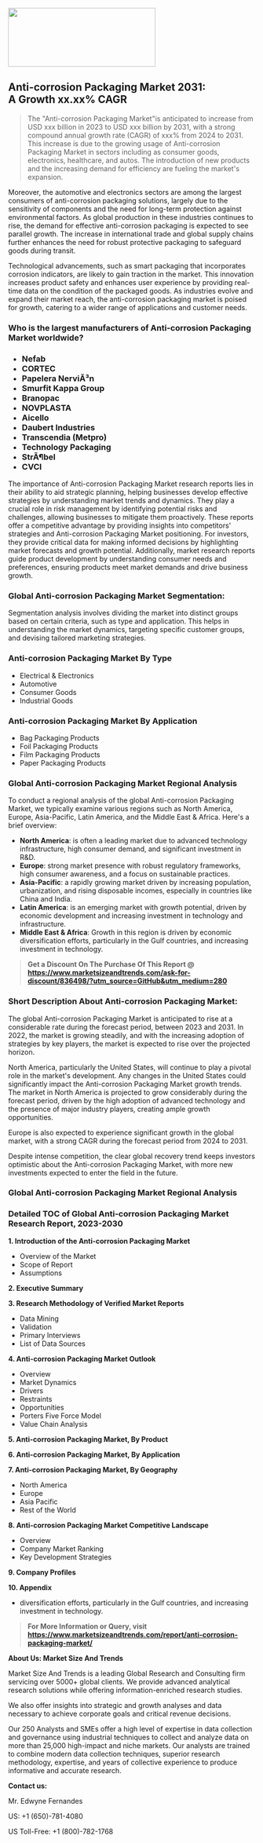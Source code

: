 <img src="https://100x100musica.es/wp-content/uploads/2024/12/Verified-Market-Reports-4-300x120.jpg" alt="" width="300" height="120" class="alignnone size-medium wp-image-100382" /><h2>Anti-corrosion Packaging Market 2031: A&nbsp;Growth&nbsp;xx.xx% CAGR</h2><blockquote id="" class="">The "Anti-corrosion Packaging Market"is anticipated to increase from USD xxx billion in 2023 to USD xxx billion by 2031, with a strong compound annual growth rate (CAGR) of xxx% from 2024 to 2031. This increase is due to the growing usage of Anti-corrosion Packaging Market in sectors including as consumer goods, electronics, healthcare, and autos. The introduction of new products and the increasing demand for efficiency are fueling the market's expansion.</blockquote><p></div><p>Moreover, the automotive and electronics sectors are among the largest consumers of anti-corrosion packaging solutions, largely due to the sensitivity of components and the need for long-term protection against environmental factors. As global production in these industries continues to rise, the demand for effective anti-corrosion packaging is expected to see parallel growth. The increase in international trade and global supply chains further enhances the need for robust protective packaging to safeguard goods during transit.</p><p>Technological advancements, such as smart packaging that incorporates corrosion indicators, are likely to gain traction in the market. This innovation increases product safety and enhances user experience by providing real-time data on the condition of the packaged goods. As industries evolve and expand their market reach, the anti-corrosion packaging market is poised for growth, catering to a wider range of applications and customer needs.</p></p><h3 id="" class="">Who is the largest manufacturers of&nbsp;Anti-corrosion Packaging Market worldwide?</h3><h3 class=""><p><ul><li>Nefab </li><li> CORTEC </li><li> Papelera NerviÃ³n </li><li> Smurfit Kappa Group </li><li> Branopac </li><li> NOVPLASTA </li><li> Aicello </li><li> Daubert Industries </li><li> Transcendia (Metpro) </li><li> Technology Packaging </li><li> StrÃ¶bel </li><li> CVCI</li></ul></p></h3><p id="ember58" class="ember-view reader-text-block__paragraph">The importance of&nbsp;Anti-corrosion Packaging Market research reports lies in their ability to aid strategic planning, helping businesses develop effective strategies by understanding market trends and dynamics. They play a crucial role in risk management by identifying potential risks and challenges, allowing businesses to mitigate them proactively. These reports offer a competitive advantage by providing insights into competitors' strategies and Anti-corrosion Packaging Market positioning. For investors, they provide critical data for making informed decisions by highlighting market forecasts and growth potential. Additionally, market research reports guide product development by understanding consumer needs and preferences, ensuring products meet market demands and drive business growth.</p><h3 id="" class="">Global&nbsp;Anti-corrosion Packaging Market Segmentation:</h3><p id="" class="">Segmentation analysis involves dividing the market into distinct groups based on certain criteria, such as type and application. This helps in understanding the market dynamics, targeting specific customer groups, and devising tailored marketing strategies.</p><h3 id="" class="">Anti-corrosion Packaging Market&nbsp;By Type</h3><p><p><ul><li>Electrical & Electronics</li><li> Automotive</li><li> Consumer Goods</li><li> Industrial Goods</p></li></ul></p></p><h3 id="" class="">Anti-corrosion Packaging Market&nbsp;By Application</h3><p class=""><p><ul><li>Bag Packaging Products</li><li> Foil Packaging Products</li><li> Film Packaging Products</li><li> Paper Packaging Products</li></ul></p></p><h3 id="" class="">Global Anti-corrosion Packaging Market Regional Analysis</h3><p id="" class="">To conduct a regional analysis of the global Anti-corrosion Packaging Market, we typically examine various regions such as North America, Europe, Asia-Pacific, Latin America, and the Middle East &amp; Africa. Here's a brief overview:</p><ul><li><strong>North America</strong>: is often a leading market due to advanced technology infrastructure, high consumer demand, and significant investment in R&amp;D.</li><li><strong>Europe</strong>: strong market presence with robust regulatory frameworks, high consumer awareness, and a focus on sustainable practices.</li><li><strong>Asia-Pacific</strong>: a rapidly growing market driven by increasing population, urbanization, and rising disposable incomes, especially in countries like China and India.</li><li><strong>Latin America</strong>: is an emerging market with growth potential, driven by economic development and increasing investment in technology and infrastructure.</li><li><strong>Middle East &amp; Africa</strong>: Growth in this region is driven by economic diversification efforts, particularly in the Gulf countries, and increasing investment in technology.</li></ul><blockquote id="" class=""><strong>Get a Discount On The Purchase Of This Report @ <a href="https://www.marketsizeandtrends.com/download-sample/836498/?utm_source=GitHub&utm_medium=280" target="_blank">https://www.marketsizeandtrends.com/ask-for-discount/836498/?utm_source=GitHub&utm_medium=280</a></strong></blockquote><h3>Short Description About Anti-corrosion Packaging Market:</h3><p id="ember58" class="ember-view reader-text-block__paragraph">The global&nbsp;Anti-corrosion Packaging Market&nbsp;is anticipated to rise at a considerable rate during the forecast period, between 2023 and 2031. In 2022, the market is growing steadily, and with the increasing adoption of strategies by key players, the market is expected to rise over the projected horizon.</p><p id="ember59" class="ember-view reader-text-block__paragraph">North America, particularly the United States, will continue to play a pivotal role in the market's development. Any changes in the United States could significantly impact the&nbsp;Anti-corrosion Packaging Market&nbsp;growth trends. The market in North America is projected to grow considerably during the forecast period, driven by the high adoption of advanced technology and the presence of major industry players, creating ample growth opportunities.</p><p id="ember60" class="ember-view reader-text-block__paragraph">Europe is also expected to experience significant growth in the global market, with a strong CAGR during the forecast period from 2024 to 2031.</p><p id="ember61" class="ember-view reader-text-block__paragraph">Despite intense competition, the clear global recovery trend keeps investors optimistic about the&nbsp;Anti-corrosion Packaging Market, with more new investments expected to enter the field in the future.</p><h3 id="" class="">Global Anti-corrosion Packaging Market Regional Analysis</h3><h3 id="" class="">Detailed TOC of Global Anti-corrosion Packaging Market Research Report, 2023-2030</h3><p id="" class=""><strong>1. Introduction of the Anti-corrosion Packaging Market</strong></p><ul><li>Overview of the Market</li><li>Scope of Report</li><li>Assumptions</li></ul><p id="" class=""><strong>2. Executive Summary</strong></p><p id="" class=""><strong>3. Research Methodology of Verified Market Reports</strong></p><ul><li>Data Mining</li><li>Validation</li><li>Primary Interviews</li><li>List of Data Sources</li></ul><p id="" class=""><strong>4. Anti-corrosion Packaging Market Outlook</strong></p><ul><li>Overview</li><li>Market Dynamics</li><li>Drivers</li><li>Restraints</li><li>Opportunities</li><li>Porters Five Force Model</li><li>Value Chain Analysis</li></ul><p id="" class=""><strong>5. Anti-corrosion Packaging Market, By Product</strong></p><p id="" class=""><strong>6. Anti-corrosion Packaging Market, By Application</strong></p><p id="" class=""><strong>7. Anti-corrosion Packaging Market, By Geography</strong></p><ul><li>North America</li><li>Europe</li><li>Asia Pacific</li><li>Rest of the World</li></ul><p id="" class=""><strong>8. Anti-corrosion Packaging Market Competitive Landscape</strong></p><ul><li>Overview</li><li>Company Market Ranking</li><li>Key Development Strategies</li></ul><p id="" class=""><strong>9. Company Profiles</strong></p><p id="" class=""><strong>10. Appendix</strong></p><ul><li>diversification efforts, particularly in the Gulf countries, and increasing investment in technology.</li></ul><blockquote id="" class=""><strong>For More Information or Query, visit <strong><strong><a href="https://www.marketsizeandtrends.com/report/anti-corrosion-packaging-market/" target="_blank">https://www.marketsizeandtrends.com/report/anti-corrosion-packaging-market/</a></strong></strong></strong></blockquote><p id="" class=""><strong>About Us: Market Size And Trends</strong></p><p id="" class="">Market Size And Trends is a leading Global Research and Consulting firm servicing over 5000+ global clients. We provide advanced analytical research solutions while offering information-enriched research studies.</p><p id="" class="">We also offer insights into strategic and growth analyses and data necessary to achieve corporate goals and critical revenue decisions.</p><p id="" class="">Our 250 Analysts and SMEs offer a high level of expertise in data collection and governance using industrial techniques to collect and analyze data on more than 25,000 high-impact and niche markets. Our analysts are trained to combine modern data collection techniques, superior research methodology, expertise, and years of collective experience to produce informative and accurate research.</p><p id="" class=""><strong>Contact us:</strong></p><p id="" class="">Mr. Edwyne Fernandes</p><p id="" class="">US: +1 (650)-781-4080</p><p id="" class="">US Toll-Free: +1 (800)-782-1768</p>
